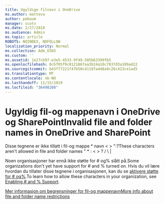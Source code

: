 ```yaml
---
title: Ugyldige filnavn i OneDrive
ms.author: matteva
author: pebaum
manager: scotv
ms.date: 2/27/2018
ms.audience: Admin
ms.topic: article
ROBOTS: NOINDEX, NOFOLLOW
localization_priority: Normal
ms.collection: Adm_O365
ms.custom: ''
ms.assetid: 1e27cb97-e3e5-4533-9f49-585b63399fb5
ms.openlocfilehash: 0cbf05f9c0121867aa3b24a10c7037d3a189ad22
ms.sourcegitcommit: b43f77221f47b50c41197a448a9c26c423ce1ad5
ms.translationtype: MT
ms.contentlocale: nb-NO
ms.lasthandoff: 11/15/2019
ms.locfileid: "36498208"
---
```

# <a name="invalid-file-and-folder-names-in-onedrive-and-sharepoint"></a><span data-ttu-id="345d8-102">Ugyldig fil-og mappenavn i OneDrive og SharePoint</span><span class="sxs-lookup"><span data-stu-id="345d8-102">Invalid file and folder names in OneDrive and SharePoint</span></span>

<span data-ttu-id="345d8-103">Disse tegnene er ikke tillatt i fil-og mappe \* navn \< \> ":?</span><span class="sxs-lookup"><span data-stu-id="345d8-103">These characters aren't allowed in file and folder names " \* : \< \> ?</span></span> <span data-ttu-id="345d8-104">/ \ |</span><span class="sxs-lookup"><span data-stu-id="345d8-104"></span></span> 
  
<span data-ttu-id="345d8-105">Noen organisasjoner har ennå ikke støtte for # og% slått på.</span><span class="sxs-lookup"><span data-stu-id="345d8-105">Some organizations don't yet have support for # and % turned on.</span></span> <span data-ttu-id="345d8-106">Hvis du vil lære hvordan du tillater disse tegnene i organisasjonen, kan du se [aktivere støtte for # og%](https://go.microsoft.com/fwlink/?linkid=862611).</span><span class="sxs-lookup"><span data-stu-id="345d8-106">To learn how to allow these characters in your organization, see [Enabling # and % Support](https://go.microsoft.com/fwlink/?linkid=862611).</span></span> 
  
[<span data-ttu-id="345d8-107">Mer informasjon om begrensninger for fil-og mappenavn</span><span class="sxs-lookup"><span data-stu-id="345d8-107">More info about file and folder name restrictions</span></span>](https://go.microsoft.com/fwlink/?linkid=866430)
  


